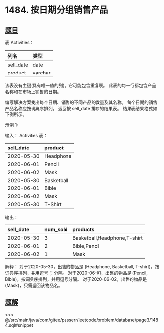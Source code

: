# 1484. 按日期分组销售产品
## [题目](https://leetcode.cn/problems/group-sold-products-by-the-date/)

表 Activities：

| 列名        | 类型      |
|:----------|:--------|
| sell_date | date    |
| product   | varchar |

该表没有主键(具有唯一值的列)。它可能包含重复项。
此表的每一行都包含产品名称和在市场上销售的日期。
 

编写解决方案找出每个日期、销售的不同产品的数量及其名称。
每个日期的销售产品名称应按词典序排列。
返回按 sell_date 排序的结果表。
结果表结果格式如下例所示。

 

示例 1:

输入：
Activities 表：

| sell_date  | product    |
|:-----------|:-----------|
| 2020-05-30 | Headphone  |
| 2020-06-01 | Pencil     |
| 2020-06-02 | Mask       |
| 2020-05-30 | Basketball |
| 2020-06-01 | Bible      |
| 2020-06-02 | Mask       |
| 2020-05-30 | T-Shirt    |

输出：

| sell_date  | num_sold | products                     |
|:-----------|:---------|:-----------------------------|
| 2020-05-30 | 3        | Basketball,Headphone,T-shirt |
| 2020-06-01 | 2        | Bible,Pencil                 |
| 2020-06-02 | 1        | Mask                         |

解释：
对于2020-05-30，出售的物品是 (Headphone, Basketball, T-shirt)，按词典序排列，并用逗号 ',' 分隔。
对于2020-06-01，出售的物品是 (Pencil, Bible)，按词典序排列，并用逗号分隔。
对于2020-06-02，出售的物品是 (Mask)，只需返回该物品名。

## [题解](https://github.com/PasseRR/JavaLeetCode/blob/master/src/main/java/com/gitee/passerr/leetcode/problem/database/page3/1484.sql)

<<< @/src/main/java/com/gitee/passerr/leetcode/problem/database/page3/1484.sql#snippet
